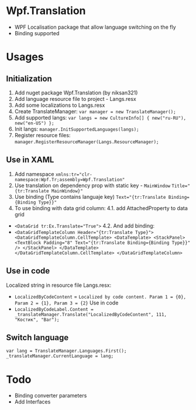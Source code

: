 # Wpf.Translation
- WPF Localisation package that allow language switching on the fly
- Binding supported

# Usages
## Initialization
1. Add nuget package Wpf.Translation (by niksan321)
2. Add language resource file to project - Langs.resx
3. Add some localizations to Langs.resx
4. Create TranslateManager:
`var manager = new TranslateManager();`
5. Add supported langs:
`var langs = new CultureInfo[] { new("ru-RU"), new("en-US") };`
6. Init langs: 
`manager.InitSupportedLanguages(langs);`
7. Register resource files: 
`manager.RegisterResourceManager(Langs.ResourceManager);`

## Use in XAML
1. Add namespace
`xmlns:tr="clr-namespace:Wpf.Tr;assembly=Wpf.Translation"`
2. Use translation on dependency prop with static key - `MainWindow`
`Title="{tr:Translate MainWindow}"`
3. Use binding (Type contains languaje key)
`Text="{tr:Translate Binding={Binding Type}}"`
4. To use binding with data grid column:
4.1. add AttachedProperty to data grid
- `<DataGrid tr:Ex.Translate="True">`
4.2. And add binding:
- `<DataGridTemplateColumn Header="{tr:Translate Type}">
    <DataGridTemplateColumn.CellTemplate>
        <DataTemplate>
            <StackPanel>
                <TextBlock Padding="8" Text="{tr:Translate Binding={Binding Type}}" />
            </StackPanel>
        </DataTemplate>
    </DataGridTemplateColumn.CellTemplate>
</DataGridTemplateColumn>`

## Use in code
Localized string in resource file Langs.resx:
- `LocalizedByCodeContent` = `Localized by code content. Param 1 = {0}, Param 2 = {1}, Param 3 = {2}`
Use in code
- `LocalizedByCodeLabel.Content = _translateManager.Translate("LocalizedByCodeContent", 111, "Костик", "Bar");`

## Switch language
`var lang = TranslateManager.Languages.First();`
`_translateManager.CurrentLanguage = lang;`

# Todo
- Binding converter parameters
- Add Interfaces